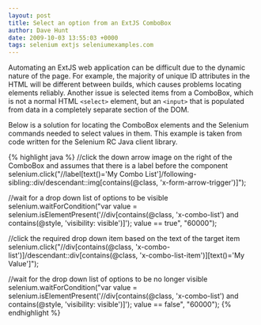 ```yaml
---
layout: post
title: Select an option from an ExtJS ComboBox
author: Dave Hunt
date: 2009-10-03 13:55:03 +0000
tags: selenium extjs seleniumexamples.com
---
```

Automating an ExtJS web application can be difficult due to the dynamic nature
of the page. For example, the majority of unique ID attributes in the HTML will
be different between builds, which causes problems locating elements reliably.
Another issue is selected items from a ComboBox, which is not a normal HTML
`<select>` element, but an `<input>` that is populated from data in a completely
separate section of the DOM.<!--more-->

Below is a solution for locating the ComboBox elements and the Selenium commands
needed to select values in them. This example is taken from code written for the
Selenium RC Java client library.

{% highlight java %}
//click the down arrow image on the right of the ComboBox and assumes that there is a label before the component
selenium.click("//label[text()='My Combo List']/following-sibling::div/descendant::img[contains(@class, 'x-form-arrow-trigger')]");

//wait for a drop down list of options to be visible
selenium.waitForCondition("var value = selenium.isElementPresent('//div[contains(@class, 'x-combo-list') and contains(@style, 'visibility: visible')]'); value == true", "60000");

//click the required drop down item based on the text of the target item
selenium.click("//div[contains(@class, 'x-combo-list')]/descendant::div[contains(@class, 'x-combo-list-item')][text()='My Value']");

//wait for the drop down list of options to be no longer visible
selenium.waitForCondition("var value = selenium.isElementPresent('//div[contains(@class, 'x-combo-list') and contains(@style, 'visibility: visible')]'); value == false", "60000");
{% endhighlight %}
